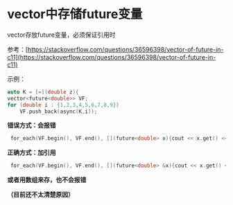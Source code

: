 # vector中存储future变量

vector存放future变量，必须保证引用时

参考：[https://stackoverflow.com/questions/36596398/vector-of-future-in-c11](https://stackoverflow.com/questions/36596398/vector-of-future-in-c11)

示例：

```cpp
auto K = [=](double z){
vector<future<double>> VF;
for (double i : {1,2,3,4,5,6,7,8,9})
    VF.push_back(async(K,i));
```

**错误方式：会报错**

```cpp
 for_each(VF.begin(), VF.end(), [](future<double> x){cout << x.get() << " "; });
```

**正确方式：加引用**

```cpp
 for_each(VF.begin(), VF.end(), [](future<double> &x){cout << x.get() << " "; });
```

**或者用数组来存，也不会报错**

**（目前还不太清楚原因）**

